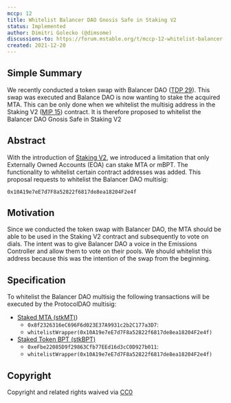 ```yaml
---
mccp: 12
title: Whitelist Balancer DAO Gnosis Safe in Staking V2
status: Implemented
author: Dimitri Golecko (@dimsome)
discussions-to: https://forum.mstable.org/t/mccp-12-whitelist-balancer-dao-gnosis-safe-in-staking-v2/744
created: 2021-12-20
---
```


## Simple Summary

We recently conducted a token swap with Balancer DAO ([TDP 29](../TDP/tdp-29)). This swap was executed and Balance DAO is now wanting to stake the acquired MTA. This can be only done when we whitelist the multisig address in the Staking V2 ([MIP 15](../MIPS/mip-15)) contract. It is therefore proposed to whitelist the Balancer DAO Gnosis Safe in Staking V2

## Abstract

With the introduction of [Staking V2](../MIPS/mip-15), we introduced a limitation that only Externally Owned Accounts (EOA) can stake MTA or mBPT. The functionality to whitelist certain contract addresses was added. This proposal requests to whitelist the Balancer DAO multisig:

`0x10A19e7eE7d7F8a52822f6817de8ea18204F2e4f`

## Motivation

Since we conducted the token swap with Balancer DAO, the MTA should be able to be used in the Staking V2 contract and subsequently to vote on dials. The intent was to give Balancer DAO a voice in the Emissions Controller and allow them to vote on their pools. We should whitelist this address because this was the intention of the swap from the beginning.

## Specification

To whitelist the Balancer DAO multisig the following transactions will be executed by the ProtocolDAO multisig:

- [Staked MTA (stkMT)](https://etherscan.io/token/0x8f2326316ec696f6d023e37a9931c2b2c177a3d7))
  - `0x8f2326316eC696F6d023E37A9931c2b2C177a3D7`:
  - `whitelistWrapper(0x10A19e7eE7d7F8a52822f6817de8ea18204F2e4f)`
- [Staked Token BPT (stkBPT)](https://etherscan.io/token/0xefbe22085d9f29863cfb77eed16d3cc0d927b011)
  - `0xeFbe22085D9f29863Cfb77EEd16d3cC0D927b011`:
  - `whitelistWrapper(0x10A19e7eE7d7F8a52822f6817de8ea18204F2e4f)`

## Copyright

Copyright and related rights waived via [CC0](https://creativecommons.org/publicdomain/zero/1.0/)
